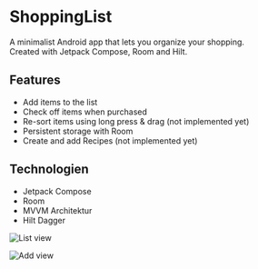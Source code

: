 # ShoppingList
A minimalist Android app that lets you organize your shopping.  
Created with Jetpack Compose, Room and Hilt. 

## Features
- Add items to the list
- Check off items when purchased 
- Re-sort items using long press & drag (not implemented yet)
- Persistent storage with Room
- Create and add Recipes (not implemented yet)


## Technologien
- Jetpack Compose
- Room
- MVVM Architektur
- Hilt Dagger


![List view](screenshots/Screenshot_20250315_162543.png)

![Add view](screenshots/Screenshot_20250315_162641.png)